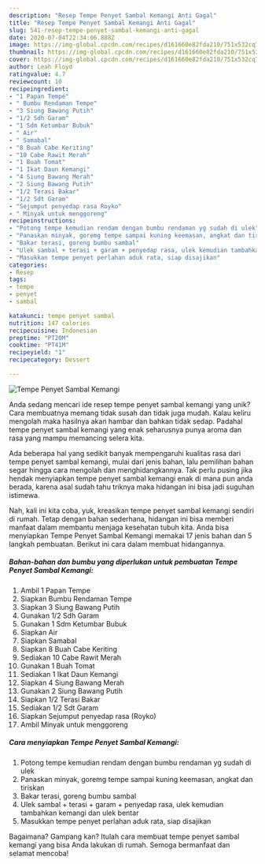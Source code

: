 ```yaml
---
description: "Resep Tempe Penyet Sambal Kemangi Anti Gagal"
title: "Resep Tempe Penyet Sambal Kemangi Anti Gagal"
slug: 541-resep-tempe-penyet-sambal-kemangi-anti-gagal
date: 2020-07-04T22:34:06.888Z
image: https://img-global.cpcdn.com/recipes/d161660e82fda210/751x532cq70/tempe-penyet-sambal-kemangi-foto-resep-utama.jpg
thumbnail: https://img-global.cpcdn.com/recipes/d161660e82fda210/751x532cq70/tempe-penyet-sambal-kemangi-foto-resep-utama.jpg
cover: https://img-global.cpcdn.com/recipes/d161660e82fda210/751x532cq70/tempe-penyet-sambal-kemangi-foto-resep-utama.jpg
author: Leah Floyd
ratingvalue: 4.7
reviewcount: 10
recipeingredient:
- "1 Papan Tempe"
- " Bumbu Rendaman Tempe"
- "3 Siung Bawang Putih"
- "1/2 Sdh Garam"
- "1 Sdm Ketumbar Bubuk"
- " Air"
- " Samabal"
- "8 Buah Cabe Keriting"
- "10 Cabe Rawit Merah"
- "1 Buah Tomat"
- "1 Ikat Daun Kemangi"
- "4 Siung Bawang Merah"
- "2 Siung Bawang Putih"
- "1/2 Terasi Bakar"
- "1/2 Sdt Garam"
- "Sejumput penyedap rasa Royko"
- " Minyak untuk menggoreng"
recipeinstructions:
- "Potong tempe kemudian rendam dengan bumbu rendaman yg sudah di ulek"
- "Panaskan minyak, goremg tempe sampai kuning keemasan, angkat dan tiriskan"
- "Bakar terasi, goreng bumbu sambal"
- "Ulek sambal + terasi + garam + penyedap rasa, ulek kemudian tambahkan kemangi dan ulek bentar"
- "Masukkan tempe penyet perlahan aduk rata, siap disajikan"
categories:
- Resep
tags:
- tempe
- penyet
- sambal

katakunci: tempe penyet sambal 
nutrition: 147 calories
recipecuisine: Indonesian
preptime: "PT20M"
cooktime: "PT41M"
recipeyield: "1"
recipecategory: Dessert

---
```



![Tempe Penyet Sambal Kemangi](https://img-global.cpcdn.com/recipes/d161660e82fda210/751x532cq70/tempe-penyet-sambal-kemangi-foto-resep-utama.jpg)

Anda sedang mencari ide resep tempe penyet sambal kemangi yang unik? Cara membuatnya memang tidak susah dan tidak juga mudah. Kalau keliru mengolah maka hasilnya akan hambar dan bahkan tidak sedap. Padahal tempe penyet sambal kemangi yang enak seharusnya punya aroma dan rasa yang mampu memancing selera kita.



Ada beberapa hal yang sedikit banyak mempengaruhi kualitas rasa dari tempe penyet sambal kemangi, mulai dari jenis bahan, lalu pemilihan bahan segar hingga cara mengolah dan menghidangkannya. Tak perlu pusing jika hendak menyiapkan tempe penyet sambal kemangi enak di mana pun anda berada, karena asal sudah tahu triknya maka hidangan ini bisa jadi suguhan istimewa.


Nah, kali ini kita coba, yuk, kreasikan tempe penyet sambal kemangi sendiri di rumah. Tetap dengan bahan sederhana, hidangan ini bisa memberi manfaat dalam membantu menjaga kesehatan tubuh kita. Anda bisa menyiapkan Tempe Penyet Sambal Kemangi memakai 17 jenis bahan dan 5 langkah pembuatan. Berikut ini cara dalam membuat hidangannya.

<!--inarticleads1-->

##### Bahan-bahan dan bumbu yang diperlukan untuk pembuatan Tempe Penyet Sambal Kemangi:

1. Ambil 1 Papan Tempe
1. Siapkan  Bumbu Rendaman Tempe
1. Siapkan 3 Siung Bawang Putih
1. Gunakan 1/2 Sdh Garam
1. Gunakan 1 Sdm Ketumbar Bubuk
1. Siapkan  Air
1. Siapkan  Samabal
1. Siapkan 8 Buah Cabe Keriting
1. Sediakan 10 Cabe Rawit Merah
1. Gunakan 1 Buah Tomat
1. Sediakan 1 Ikat Daun Kemangi
1. Siapkan 4 Siung Bawang Merah
1. Gunakan 2 Siung Bawang Putih
1. Siapkan 1/2 Terasi Bakar
1. Sediakan 1/2 Sdt Garam
1. Siapkan Sejumput penyedap rasa (Royko)
1. Ambil  Minyak untuk menggoreng




<!--inarticleads2-->

##### Cara menyiapkan Tempe Penyet Sambal Kemangi:

1. Potong tempe kemudian rendam dengan bumbu rendaman yg sudah di ulek
1. Panaskan minyak, goremg tempe sampai kuning keemasan, angkat dan tiriskan
1. Bakar terasi, goreng bumbu sambal
1. Ulek sambal + terasi + garam + penyedap rasa, ulek kemudian tambahkan kemangi dan ulek bentar
1. Masukkan tempe penyet perlahan aduk rata, siap disajikan




Bagaimana? Gampang kan? Itulah cara membuat tempe penyet sambal kemangi yang bisa Anda lakukan di rumah. Semoga bermanfaat dan selamat mencoba!
